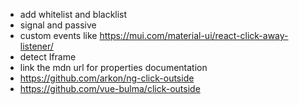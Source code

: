 - add whitelist and blacklist
- signal and passive
- custom events like https://mui.com/material-ui/react-click-away-listener/
- detect Iframe
- link the mdn url for properties documentation
- https://github.com/arkon/ng-click-outside
- https://github.com/vue-bulma/click-outside
